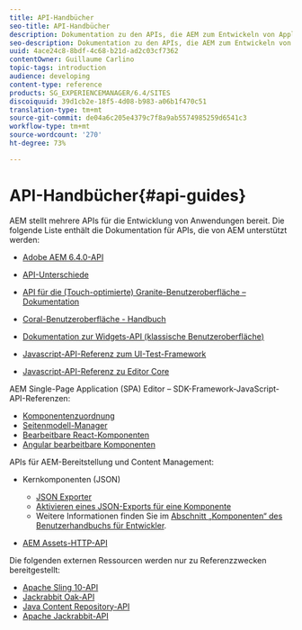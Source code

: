 ```yaml
---
title: API-Handbücher
seo-title: API-Handbücher
description: Dokumentation zu den APIs, die AEM zum Entwickeln von Applikationen bereitstellt
seo-description: Dokumentation zu den APIs, die AEM zum Entwickeln von Applikationen bereitstellt
uuid: 4ace24c8-8bdf-4c68-b21d-ad2c03cf7362
contentOwner: Guillaume Carlino
topic-tags: introduction
audience: developing
content-type: reference
products: SG_EXPERIENCEMANAGER/6.4/SITES
discoiquuid: 39d1cb2e-18f5-4d08-b983-a06b1f470c51
translation-type: tm+mt
source-git-commit: de04a6c205e4379c7f8a9ab5574985259d6541c3
workflow-type: tm+mt
source-wordcount: '270'
ht-degree: 73%

---
```



# API-Handbücher{#api-guides}

AEM stellt mehrere APIs für die Entwicklung von Anwendungen bereit. Die folgende Liste enthält die Dokumentation für APIs, die von AEM unterstützt werden:

* [Adobe AEM 6.4.0-API](https://helpx.adobe.com/experience-manager/6-4/sites/developing/using/reference-materials/javadoc/index.html)

* [API-Unterschiede](https://helpx.adobe.com/experience-manager/6-4/sites/developing/using/reference-materials/diff-previous/changes.html)

* [API für die (Touch-optimierte) Granite-Benutzeroberfläche – Dokumentation](https://helpx.adobe.com/experience-manager/6-4/sites/developing/using/reference-materials/granite-ui/api/index.html)

* [Coral-Benutzeroberfläche - Handbuch](https://helpx.adobe.com/de/experience-manager/6-4/sites/developing/using/reference-materials/coral-ui/coralui3/index.html)

* [Dokumentation zur Widgets-API (klassische Benutzeroberfläche)](https://helpx.adobe.com/de/experience-manager/6-4/sites/developing/using/reference-materials/widgets-api/index.html)

* [Javascript-API-Referenz zum UI-Test-Framework](https://helpx.adobe.com/experience-manager/6-4/sites/developing/using/reference-materials/test-api/index.html)

* [Javascript-API-Referenz zu Editor Core](https://helpx.adobe.com/experience-manager/6-4/sites/developing/using/reference-materials/jsdoc/ui-touch/editor-core/index.html)

AEM Single-Page Application (SPA) Editor – SDK-Framework-JavaScript-API-Referenzen:

* [Komponentenzuordnung](https://www.npmjs.com/package/@adobe/aem-spa-component-mapping)
* [Seitenmodell-Manager](https://www.npmjs.com/package/@adobe/aem-spa-page-model-manager)
* [Bearbeitbare React-Komponenten](https://www.npmjs.com/package/@adobe/aem-react-editable-components)
* [Angular bearbeitbare Komponenten](https://www.npmjs.com/package/@adobe/aem-angular-editable-components)

APIs für AEM-Bereitstellung und Content Management:

* Kernkomponenten (JSON)

   * [JSON Exporter](/help/sites-developing/json-exporter.md)
   * [Aktivieren eines JSON-Exports für eine Komponente](/help/sites-developing/json-exporter-components.md)
   * Weitere Informationen finden Sie im [Abschnitt „Komponenten“ des Benutzerhandbuchs für Entwickler](https://helpx.adobe.com/experience-manager/6-4/sites/developing/user-guide.html?topic=/experience-manager/6-4/sites/developing/morehelp/components.ug.js).

* [AEM Assets-HTTP-API](/help/assets/mac-api-assets.md)

Die folgenden externen Ressourcen werden nur zu Referenzzwecken bereitgestellt:

* [Apache Sling 10-API](https://sling.apache.org/apidocs/sling10/)
* [Jackrabbit Oak-API](https://jackrabbit.apache.org/oak/docs/oak_api/overview.html)
* [Java Content Repository-API](https://docs.adobe.com/docs/en/spec/javax.jcr/javadocs/jcr-2.0/index.html)
* [Apache Jackrabbit-API](https://jackrabbit.apache.org/api)
